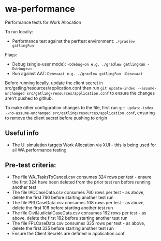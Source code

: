 # wa-performance
Performance tests for Work Allocation

To run locally:
- Performance test against the perftest environment: `./gradlew gatlingRun`

Flags:
- Debug (single-user mode): `-Ddebug=on e.g. ./gradlew gatlingRun -Ddebug=on`
- Run against AAT: `Denv=aat e.g. ./gradlew gatlingRun -Denv=aat`

Before running locally, update the client secret in src/gatling/resources/application.conf then run `git update-index --assume-unchanged src/gatling/resources/application.conf` to ensure the changes aren't pushed to github.

To make other configuration changes to the file, first run `git update-index --no-assume-unchanged src/gatling/resources/application.conf`, ensuring to remove the client secret before pushing to origin

## Useful info

* The UI simulation targets Work Allocation via XUI - this is being used for all WA performance testing

## Pre-test criteria:

* The file WA_TasksToCancel.csv consumes 324 rows per test - ensure the first 324 have been deleted from the prior test run before running another test
* The file IACCaseData.csv consumes 760 rows per test - as above, delete the first 760 before starting another test run
* The file PRLCaseData.csv consumes 108 rows per test - as above, delete the first 108 before starting another test run
* The file CivilJudicialCaseData.csv consumes 162 rows per test - as above, delete the first 162 before starting another test run
* The file FPLCaseData.csv consumes 335 rows per test - as above, delete the first 335 before starting another test run
* Ensure the Client Secrets are defined in application.conf